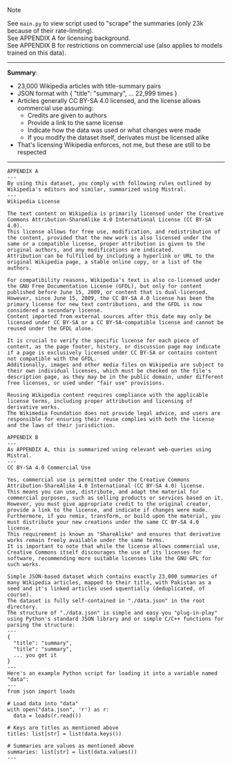 > [!NOTE]
> See `main.py` to view script used to "scrape" the summaries (only 23k because of their rate-limiting).  
> See APPENDIX A for licensing background.  
> See APPENDIX B for restrictions on commercial use (also applies to models trained on this data).
---
**Summary**:
- 23,000 Wikipedia articles with title-summary pairs
- JSON format with { "title": "summary", ... 22,999 times }
- Articles generally CC BY-SA 4.0 licensed, and the license allows commercial use assuming:
  - Credits are given to authors
  - Provide a link to the same license
  - Indicate how the data was used or what changes were made
  - If you modify the dataset itself, derivates must be licensed alike
- That's licensing Wikipedia enforces, not me, but these are still to be respected
---
```
APPENDIX A
---
By using this dataset, you comply with following rules outlined by Wikipedia's editors and similar, summarized using Mistral.
---
Wikipedia License

The text content on Wikipedia is primarily licensed under the Creative Commons Attribution-ShareAlike 4.0 International License (CC BY-SA 4.0).
This license allows for free use, modification, and redistribution of the content, provided that the new work is also licensed under the same or a compatible license, proper attribution is given to the original authors, and any modifications are indicated.
Attribution can be fulfilled by including a hyperlink or URL to the original Wikipedia page, a stable online copy, or a list of the authors.

For compatibility reasons, Wikipedia's text is also co-licensed under the GNU Free Documentation License (GFDL), but only for content published before June 15, 2009, or content that is dual-licensed.
However, since June 15, 2009, the CC BY-SA 4.0 license has been the primary license for new text contributions, and the GFDL is now considered a secondary license.
Content imported from external sources after this date may only be licensed under CC BY-SA or a CC BY-SA-compatible license and cannot be reused under the GFDL alone.

It is crucial to verify the specific license for each piece of content, as the page footer, history, or discussion page may indicate if a page is exclusively licensed under CC BY-SA or contains content not compatible with the GFDL.
Additionally, images and other media files on Wikipedia are subject to their own individual licenses, which must be checked on the file's description page, as they may be in the public domain, under different free licenses, or used under "fair use" provisions.

Reusing Wikipedia content requires compliance with the applicable license terms, including proper attribution and licensing of derivative works.
The Wikimedia Foundation does not provide legal advice, and users are responsible for ensuring their reuse complies with both the license and the laws of their jurisdiction.
```

```
APPENDIX B
---
As APPENDIX A, this is summarized using relevant web-queries using Mistral.
---
CC BY-SA 4.0 Commercial Use

Yes, commercial use is permitted under the Creative Commons Attribution-ShareAlike 4.0 International (CC BY-SA 4.0) license.
This means you can use, distribute, and adapt the material for commercial purposes, such as selling products or services based on it.
However, you must give appropriate credit to the original creator, provide a link to the license, and indicate if changes were made.
Furthermore, if you remix, transform, or build upon the material, you must distribute your new creations under the same CC BY-SA 4.0 license.
This requirement is known as "ShareAlike" and ensures that derivative works remain freely available under the same terms.
It is important to note that while the license allows commercial use, Creative Commons itself discourages the use of its licenses for software, recommending more suitable licenses like the GNU GPL for such works.
```

```
Simple JSON-based dataset which contains exactly 23,000 summaries of many Wikipedia articles, mapped to their title, with Pakistan as a seed and it's linked articles used squentially (deduplicated, of course).
The dataset is fully self-contained in "./data.json" in the root directory.
The structure of "./data.json" is simple and easy you "plug-in-play" using Python's standard JSON library and or simple C/C++ functions for parsing the structure:
---
{
  "title": "summary",
  "title": "summary",
  ... you get it
}
---
Here's an example Python script for loading it into a variable named "data":
---
from json import loads

# Load data into "data"
with open("data.json", 'r') as r:
  data = loads(r.read())

# Keys are titles as mentioned above
titles: list[str] = list(data.keys())

# Summaries are values as mentioned above
summaries: list[str] = list(data.values())
---
```
